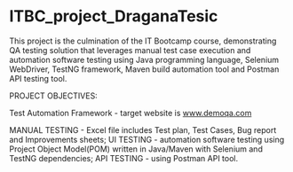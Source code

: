 # ITBC_project_DraganaTesic
This project is the culmination of the IT Bootcamp course, demonstrating QA testing solution that leverages manual test case execution and automation software testing using Java programming language, Selenium WebDriver, TestNG framework, Maven build automation tool and Postman API testing tool.


PROJECT  OBJECTIVES:

Test Automation Framework - target website is www.demoqa.com

MANUAL TESTING - Excel file includes Test plan, Test Cases, Bug report and Improvements sheets;
UI TESTING - automation software testing using Project Object Model(POM) written in Java/Maven with Selenium and TestNG dependencies;
API TESTING - using Postman API tool.
